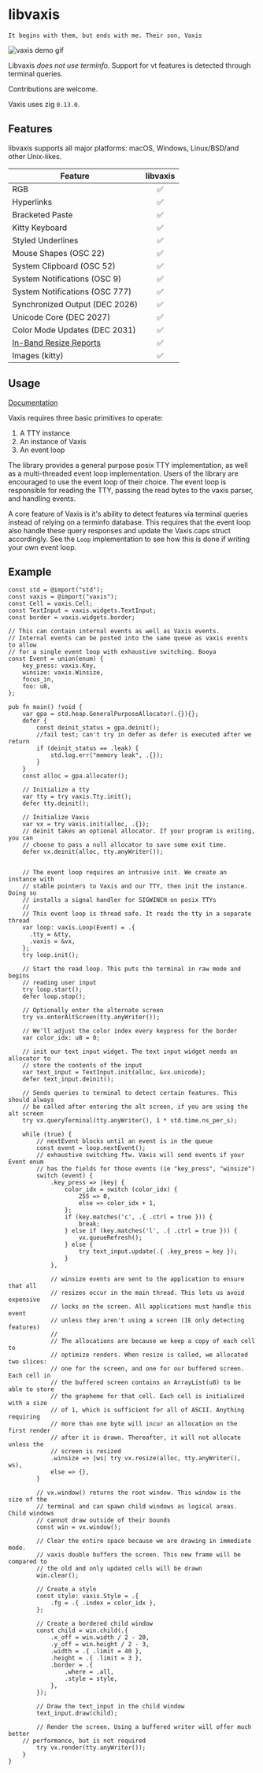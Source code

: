 # libvaxis

```
It begins with them, but ends with me. Their son, Vaxis
```

![vaxis demo gif](vaxis.gif)

Libvaxis _does not use terminfo_. Support for vt features is detected through
terminal queries.

Contributions are welcome.

Vaxis uses zig `0.13.0`.

## Features

libvaxis supports all major platforms: macOS, Windows, Linux/BSD/and other
Unix-likes.

| Feature                        |  libvaxis  |
| ------------------------------ |  :------:  |
| RGB                            |     ✅     |
| Hyperlinks                     |     ✅     |
| Bracketed Paste                |     ✅     |
| Kitty Keyboard                 |     ✅     |
| Styled Underlines              |     ✅     |
| Mouse Shapes (OSC 22)          |     ✅     |
| System Clipboard (OSC 52)      |     ✅     |
| System Notifications (OSC 9)   |     ✅     |
| System Notifications (OSC 777) |     ✅     |
| Synchronized Output (DEC 2026) |     ✅     |
| Unicode Core (DEC 2027)        |     ✅     |
| Color Mode Updates (DEC 2031)  |     ✅     |
| [In-Band Resize Reports](https://gist.github.com/rockorager/e695fb2924d36b2bcf1fff4a3704bd83)   |     ✅     |
| Images (kitty)                 |     ✅     |

## Usage

[Documentation](https://rockorager.github.io/libvaxis/#vaxis.Vaxis)

Vaxis requires three basic primitives to operate:

1. A TTY instance
2. An instance of Vaxis
3. An event loop

The library provides a general purpose posix TTY implementation, as well as a
multi-threaded event loop implementation. Users of the library are encouraged to
use the event loop of their choice. The event loop is responsible for reading
the TTY, passing the read bytes to the vaxis parser, and handling events.

A core feature of Vaxis is it's ability to detect features via terminal queries
instead of relying on a terminfo database. This requires that the event loop
also handle these query responses and update the Vaxis.caps struct accordingly.
See the `Loop` implementation to see how this is done if writing your own event
loop.

## Example

```zig
const std = @import("std");
const vaxis = @import("vaxis");
const Cell = vaxis.Cell;
const TextInput = vaxis.widgets.TextInput;
const border = vaxis.widgets.border;

// This can contain internal events as well as Vaxis events.
// Internal events can be posted into the same queue as vaxis events to allow
// for a single event loop with exhaustive switching. Booya
const Event = union(enum) {
    key_press: vaxis.Key,
    winsize: vaxis.Winsize,
    focus_in,
    foo: u8,
};

pub fn main() !void {
    var gpa = std.heap.GeneralPurposeAllocator(.{}){};
    defer {
        const deinit_status = gpa.deinit();
        //fail test; can't try in defer as defer is executed after we return
        if (deinit_status == .leak) {
            std.log.err("memory leak", .{});
        }
    }
    const alloc = gpa.allocator();

    // Initialize a tty
    var tty = try vaxis.Tty.init();
    defer tty.deinit();

    // Initialize Vaxis
    var vx = try vaxis.init(alloc, .{});
    // deinit takes an optional allocator. If your program is exiting, you can
    // choose to pass a null allocator to save some exit time.
    defer vx.deinit(alloc, tty.anyWriter());


    // The event loop requires an intrusive init. We create an instance with
    // stable pointers to Vaxis and our TTY, then init the instance. Doing so
    // installs a signal handler for SIGWINCH on posix TTYs
    //
    // This event loop is thread safe. It reads the tty in a separate thread
    var loop: vaxis.Loop(Event) = .{
      .tty = &tty,
      .vaxis = &vx,
    };
    try loop.init();

    // Start the read loop. This puts the terminal in raw mode and begins
    // reading user input
    try loop.start();
    defer loop.stop();

    // Optionally enter the alternate screen
    try vx.enterAltScreen(tty.anyWriter());

    // We'll adjust the color index every keypress for the border
    var color_idx: u8 = 0;

    // init our text input widget. The text input widget needs an allocator to
    // store the contents of the input
    var text_input = TextInput.init(alloc, &vx.unicode);
    defer text_input.deinit();

    // Sends queries to terminal to detect certain features. This should always
    // be called after entering the alt screen, if you are using the alt screen
    try vx.queryTerminal(tty.anyWriter(), 1 * std.time.ns_per_s);

    while (true) {
        // nextEvent blocks until an event is in the queue
        const event = loop.nextEvent();
        // exhaustive switching ftw. Vaxis will send events if your Event enum
        // has the fields for those events (ie "key_press", "winsize")
        switch (event) {
            .key_press => |key| {
                color_idx = switch (color_idx) {
                    255 => 0,
                    else => color_idx + 1,
                };
                if (key.matches('c', .{ .ctrl = true })) {
                    break;
                } else if (key.matches('l', .{ .ctrl = true })) {
                    vx.queueRefresh();
                } else {
                    try text_input.update(.{ .key_press = key });
                }
            },

            // winsize events are sent to the application to ensure that all
            // resizes occur in the main thread. This lets us avoid expensive
            // locks on the screen. All applications must handle this event
            // unless they aren't using a screen (IE only detecting features)
            //
            // The allocations are because we keep a copy of each cell to
            // optimize renders. When resize is called, we allocated two slices:
            // one for the screen, and one for our buffered screen. Each cell in
            // the buffered screen contains an ArrayList(u8) to be able to store
            // the grapheme for that cell. Each cell is initialized with a size
            // of 1, which is sufficient for all of ASCII. Anything requiring
            // more than one byte will incur an allocation on the first render
            // after it is drawn. Thereafter, it will not allocate unless the
            // screen is resized
            .winsize => |ws| try vx.resize(alloc, tty.anyWriter(), ws),
            else => {},
        }

        // vx.window() returns the root window. This window is the size of the
        // terminal and can spawn child windows as logical areas. Child windows
        // cannot draw outside of their bounds
        const win = vx.window();

        // Clear the entire space because we are drawing in immediate mode.
        // vaxis double buffers the screen. This new frame will be compared to
        // the old and only updated cells will be drawn
        win.clear();

        // Create a style
        const style: vaxis.Style = .{
            .fg = .{ .index = color_idx },
        };

        // Create a bordered child window
        const child = win.child(.{
            .x_off = win.width / 2 - 20,
            .y_off = win.height / 2 - 3,
            .width = .{ .limit = 40 },
            .height = .{ .limit = 3 },
            .border = .{
                .where = .all,
                .style = style,
            },
        });

        // Draw the text_input in the child window
        text_input.draw(child);

        // Render the screen. Using a buffered writer will offer much better
	// performance, but is not required
        try vx.render(tty.anyWriter());
    }
}
```
